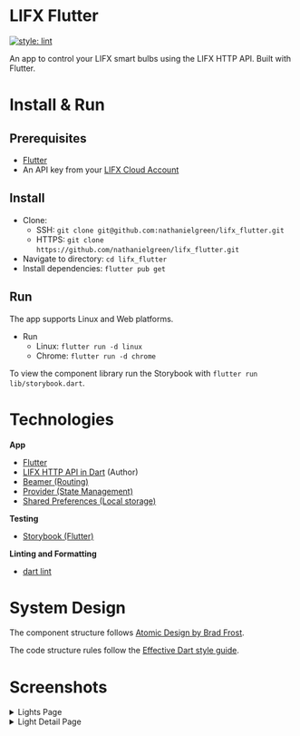 # LIFX Flutter

[![style: lint](https://img.shields.io/badge/style-lint-4BC0F5.svg)](https://pub.dev/packages/lint)

An app to control your LIFX smart bulbs using the LIFX HTTP API. Built with Flutter.

# Install & Run

## Prerequisites

- [Flutter](https://flutter.dev/)
- An API key from your [LIFX Cloud Account](https://cloud.lifx.com/) 

## Install

- Clone:
  - SSH: `git clone git@github.com:nathanielgreen/lifx_flutter.git`
  - HTTPS: `git clone https://github.com/nathanielgreen/lifx_flutter.git`
- Navigate to directory: `cd lifx_flutter`
- Install dependencies: `flutter pub get`

## Run

The app supports Linux and Web platforms.

- Run
  - Linux: `flutter run -d linux`
  - Chrome: `flutter run -d chrome`

To view the component library run the Storybook with `flutter run lib/storybook.dart`.

# Technologies

**App**

- [Flutter](https://flutter.dev)
- [LIFX HTTP API in Dart](https://pub.dev/documentation/lifx_http_api/) (Author)
- [Beamer (Routing)](https://pub.dev/packages/beamer)
- [Provider (State Management)](https://pub.dev/packages/provider)
- [Shared Preferences (Local storage)](https://pub.dev/packages/shared_preferences)

**Testing**

- [Storybook (Flutter)](https://pub.dev/packages/storybook_flutter)

**Linting and Formatting**

- [dart lint](https://pub.dev/packages/lint)

# System Design

The component structure follows [Atomic Design by Brad
Frost](https://atomicdesign.bradfrost.com/).

The code structure rules follow the
[Effective Dart style guide](https://dart.dev/guides/language/effective-dart/style).

# Screenshots

<details>
  <summary>Lights Page</summary> 
  <img src="./docs/homescreen.png.png" />
</details>

<details>
  <summary>Light Detail Page</summary> 
  <img src="./docs/lightscreen.png" />
</details>
